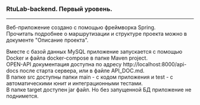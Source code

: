 ### RtuLab-backend. Первый уровень.
---
Веб-приложение создано с помощью фреймворка Spring.  
Прочитать подробнее о маршрутизации и структуре проекта можно в документе "Описание проекта".  

Вместе с базой данных MySQL приложение запускается с помощью Docker и файла docker-compose в папке Maven project.  
OPEN-API документация доступна по адресу http://localhost:8000/api-docs после старта сервера, или в файле API_DOC.md.  
В папке src доступны папки main - с кодом приложения и test - с автоматическими юнит и интеграционными тестами.  
В папке target доступен jar файл. Но без запущенной БД приложение не поднимется.  

